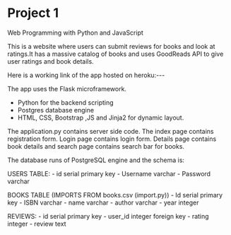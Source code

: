 # Project 1

Web Programming with Python and JavaScript

This is a website where users can submit reviews for books and look at ratings.It has a massive catalog of books and uses GoodReads API to give user ratings and book details.

Here is a working link of the app hosted on heroku:---

The app uses the Flask microframework.
- Python for the backend scripting
- Postgres database engine
- HTML, CSS, Bootstrap ,JS and Jinja2 for dynamic layout.

The application.py contains server side code.
The index page contains registration form.
Login page contains login form.
Details page contains book details and search page contains search bar for books.

The database runs of PostgreSQL engine and the schema is:

USERS TABLE:
    - id serial primary key
    - Username varchar
    - Password varchar

BOOKS TABLE (IMPORTS FROM books.csv (import.py))
    - Id serial primary key
    - ISBN varchar
    - name varchar
    - author varchar
    - year integer

REVIEWS:
    - id serial primary key
    - user_id integer foreign key
    - rating integer
    - review text


